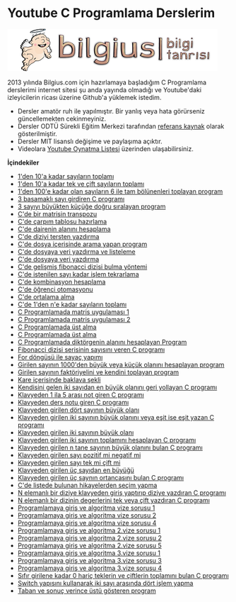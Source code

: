  Youtube C Programlama Derslerim
=============

![Bilgius.com Logo](https://github.com/agb/bilgius-programlama-derslerim/blob/main/logo.png?raw=true)

2013 yılında Bilgius.com için hazırlamaya başladığım C Programlama derslerimi internet sitesi şu anda yayında olmadığı ve Youtube'daki izleyicilerin ricası üzerine Github'a yüklemek istedim.

- Dersler amatör ruh ile yapılmıştır. Bir yanlış veya hata görürseniz güncellemekten cekinmeyiniz.
- Dersler ODTÜ Sürekli Eğitim Merkezi tarafından [referans kaynak](http://user.ceng.metu.edu.tr/~erman/kku/programlama_1/kaynaklar.html "referans kaynak") olarak gösterilmiştir.
- Dersler MIT lisanslı değişime ve paylaşıma açıktır.
- Videolara [Youtube Oynatma Listesi](https://www.youtube.com/watch?v=Oa1Ah7KZ_UU&list=PLnzvUAsq6oupmoqGTIO-axpDXXw3WOcwU) üzerinden ulaşabilirsiniz.


**İçindekiler**
- [1'den 10'a kadar sayıların toplamı](https://www.github.com/agb/bilgius-programlama-derslerim/blob/main/c-programlama-cpp-file/1-den-10-a-kadar-sayilarin-toplami.cpp)
- [1'den 10'a kadar tek ve çift sayıların toplamı](https://www.github.com/agb/bilgius-programlama-derslerim/blob/main/c-programlama-cpp-file/1-den-10-a-kadar-tek-ve-cift-sayilarin-ayri-ayri-toplami.cpp)
- [1'den 100'e kadar olan sayıların 6 ile tam bölünenleri toplayan program](https://www.github.com/agb/bilgius-programlama-derslerim/blob/main/c-programlama-cpp-file/1-den-100-e-kadar-olan-sayilarin-6-ile-tam-bolunenleri-toplayan-program.cpp)
- [3 basamaklı sayı girdiren C programı](https://www.github.com/agb/bilgius-programlama-derslerim/blob/main/c-programlama-cpp-file/3-basamakli-sayi-girdiren-c-programi.cpp)
- [3 sayıyı büyükten küçüğe doğru sıralayan program](https://www.github.com/agb/bilgius-programlama-derslerim/blob/main/c-programlama-cpp-file/3_sayiyi_buyukten_kucuge_dogru_siralayan_program.cpp)
- [C'de bir matrisin transpozu](https://www.github.com/agb/bilgius-programlama-derslerim/blob/main/c-programlama-cpp-file/c-de-bir-matrisin-transpozu.cpp)
- [C'de çarpım tablosu hazırlama](https://www.github.com/agb/bilgius-programlama-derslerim/blob/main/c-programlama-cpp-file/c-de-carpim-tablosu-hazirlama.cpp)
- [C'de dairenin alanını hesaplama](https://www.github.com/agb/bilgius-programlama-derslerim/blob/main/c-programlama-cpp-file/c-de-dairenin-alanini-hesaplama.cpp)
- [C'de diziyi tersten yazdırma](https://www.github.com/agb/bilgius-programlama-derslerim/blob/main/c-programlama-cpp-file/c-de-diziyi-tersten-yazdirma.cpp)
- [C'de dosya içerisinde arama yapan program](https://www.github.com/agb/bilgius-programlama-derslerim/blob/main/c-programlama-cpp-file/c-de-dosya-icerisinde-arama-yapan-program.cpp)
- [C'de dosyaya veri yazdırma ve listeleme](https://www.github.com/agb/bilgius-programlama-derslerim/blob/main/c-programlama-cpp-file/c-de-dosyaya-veri-yazdirma-ve-listeleme.cpp)
- [C'de dosyaya veri yazdırma](https://www.github.com/agb/bilgius-programlama-derslerim/blob/main/c-programlama-cpp-file/c-de-dosyaya-veri-yazdirma.cpp)
- [C'de gelişmiş fibonacci dizisi bulma yöntemi](https://www.github.com/agb/bilgius-programlama-derslerim/blob/main/c-programlama-cpp-file/c-de-gelismis-fibonacci-dizisi-bulma-yontem2.cpp)
- [C'de istenilen sayı kadar işlem tekrarlama](https://www.github.com/agb/bilgius-programlama-derslerim/blob/main/c-programlama-cpp-file/c-de-istenilen-sayi-kadar-islemi-tekrarlama.cpp)
- [C'de kombinasyon hesaplama](https://www.github.com/agb/bilgius-programlama-derslerim/blob/main/c-programlama-cpp-file/c-de-kombinasyon-hesaplama.cpp)
- [C'de öğrenci otomasyonu](https://www.github.com/agb/bilgius-programlama-derslerim/blob/main/c-programlama-cpp-file/c-de-ogrenci-otomasyonu.cpp)
- [C'de ortalama alma](https://www.github.com/agb/bilgius-programlama-derslerim/blob/main/c-programlama-cpp-file/c-de-ortalama-alma.cpp)
- [C'de 1'den n'e kadar sayıların toplamı](https://www.github.com/agb/bilgius-programlama-derslerim/blob/main/c-programlama-cpp-file/c-den-1-den-n-e-kadar-sayilarin-toplami.cpp)
- [C Programlamada matris uygulaması 1](https://www.github.com/agb/bilgius-programlama-derslerim/blob/main/c-programlama-cpp-file/c-programlama-matrisler-uygulama-1.cpp)
- [C Programlamada matris uygulaması 2](https://www.github.com/agb/bilgius-programlama-derslerim/blob/main/c-programlama-cpp-file/c-programlama-matrisler-uygulama-2.cpp)
- [C Programlamada üst alma](https://www.github.com/agb/bilgius-programlama-derslerim/blob/main/c-programlama-cpp-file/c-programlamada-faktoriyel-hesaplama.cpp)
- [C Programlamada üst alma](https://www.github.com/agb/bilgius-programlama-derslerim/blob/main/c-programlama-cpp-file/c-programlamada-ust-alma.cpp)
- [C Programlamada diktörgenin alanını hesaplayan Program](https://www.github.com/agb/bilgius-programlama-derslerim/blob/main/c-programlama-cpp-file/dikdortgeninin-alanini-hesaplayan-c-programi.cpp)
- [Fibonacci dizisi serisinin sayısını veren C programı](https://www.github.com/agb/bilgius-programlama-derslerim/blob/main/c-programlama-cpp-file/fibonacci-dizisi-serisini-sayisini-veren-c-programi.cpp)
- [For döngüsü ile sayaç yapımı](https://www.github.com/agb/bilgius-programlama-derslerim/blob/main/c-programlama-cpp-file/for-dongusu-ile-sayac-yapimi.cpp)
- [Girilen sayının 1000'den büyük veya küçük olanını hesaplayan program](https://www.github.com/agb/bilgius-programlama-derslerim/blob/main/c-programlama-cpp-file/girilen-sayinin-1000-den-buyuk-veya-kucuk-olanini-hesaplayan.cpp)
- [Girilen sayının faktöriyelini ve kendini toplayan program](https://www.github.com/agb/bilgius-programlama-derslerim/blob/main/c-programlama-cpp-file/girilen-sayinin-faktoriyelini-ve-kendisini-toplayan-program.cpp)
- [Kare içerisinde baklava şekli](https://www.github.com/agb/bilgius-programlama-derslerim/blob/main/c-programlama-cpp-file/kare_icerisinde_baklava_sekli.cpp)
- [Kendisini gelen iki sayıdan en büyük olanını geri yollayan C programı](https://www.github.com/agb/bilgius-programlama-derslerim/blob/main/c-programlama-cpp-file/kendisine-gelen-iki-sayidan-en-buyuk-olani-geri-yollayan-program.cpp)
- [Klavyeden 1 ila 5 arası not giren C programı](https://www.github.com/agb/bilgius-programlama-derslerim/blob/main/c-programlama-cpp-file/klavyeden-1-5-arasi-not-giren-program.cpp)
- [Klavyeden ders notu giren C programı](https://www.github.com/agb/bilgius-programlama-derslerim/blob/main/c-programlama-cpp-file/klavyeden-ders-notu-girme.cpp)
- [Klavyeden girilen dört sayının büyük olanı](https://www.github.com/agb/bilgius-programlama-derslerim/blob/main/c-programlama-cpp-file/klavyeden-girilen-dort-sayinin-buyuk-olani.cpp)
- [Klavyeden girilen iki sayının büyük olanını veya eşit ise eşit yazan C programı](https://www.github.com/agb/bilgius-programlama-derslerim/blob/main/c-programlama-cpp-file/klavyeden-girilen-iki-sayinin-buyuk-olani-esitse-esit-yaz.cpp)
- [Klavyeden girilen iki sayının büyük olanı](https://www.github.com/agb/bilgius-programlama-derslerim/blob/main/c-programlama-cpp-file/klavyeden-girilen-iki-sayinin-buyuk-olani.cpp)
- [Klavyeden girilen iki sayının toplamını hesaplayan C programı](https://www.github.com/agb/bilgius-programlama-derslerim/blob/main/c-programlama-cpp-file/klavyeden-girilen-iki-sayinin-toplamini-hesaplayan-program.cpp)
- [Klavyeden girilen n tane sayının büyük olanını bulan C programı](https://www.github.com/agb/bilgius-programlama-derslerim/blob/main/c-programlama-cpp-file/klavyeden-girilen-n-tane-sayinin-buyuk-olanini-bulan-program.cpp)
- [Klavyeden girilen sayı pozitif mi negatif mi](https://www.github.com/agb/bilgius-programlama-derslerim/blob/main/c-programlama-cpp-file/klavyeden-girilen-sayi-pozitif-mi-negatif-mi.cpp)
- [Klavyeden girilen sayı tek mi çift mi](https://www.github.com/agb/bilgius-programlama-derslerim/blob/main/c-programlama-cpp-file/klavyeden-girilen-sayi-tek-mi-cift-mi.cpp)
- [Klavyeden girilen üç sayıdan en büyüğü](https://www.github.com/agb/bilgius-programlama-derslerim/blob/main/c-programlama-cpp-file/klavyeden-girilen-uc-sayidan-en-buyugu.cpp)
- [Klavyeden girilen üç saynın ortancasını bulan C programı](https://www.github.com/agb/bilgius-programlama-derslerim/blob/main/c-programlama-cpp-file/klavyeden-girilen-uc-sayinin-ortancasini-bulma.cpp)
- [C'de listede bulunan hikayelerden seçim yapma](https://www.github.com/agb/bilgius-programlama-derslerim/blob/main/c-programlama-cpp-file/listede-bulunan-hikayerlerden-birini-secme.cpp)
- [N elemanlı bir diziye klavyeden giriş yaptırıp diziye yazdıran C programı](https://www.github.com/agb/bilgius-programlama-derslerim/blob/main/c-programlama-cpp-file/n-elemanli-bir-diziye-klavyeden-giris-yaptirip-diziyi-yazdirma.cpp)
- [N elemanlı bir dizinin degerlerini tek veya çift yazdıran C programı](https://www.github.com/agb/bilgius-programlama-derslerim/blob/main/c-programlama-cpp-file/n-elemanli-dizinin-degerlerini-tek-ve-cift-yazdiran-c-programi.cpp)
- [Programlamaya giriş ve algoritma vize sorusu 1](https://www.github.com/agb/bilgius-programlama-derslerim/blob/main/c-programlama-cpp-file/programlama-giris-ve-algoritma-vize-soru1.cpp)
- [Programlamaya giriş ve algoritma vize sorusu 2](https://www.github.com/agb/bilgius-programlama-derslerim/blob/main/c-programlama-cpp-file/programlama-giris-ve-algoritma-vize-soru2.cpp)
- [Programlamaya giriş ve algoritma vize sorusu 4](https://www.github.com/agb/bilgius-programlama-derslerim/blob/main/c-programlama-cpp-file/programlama-giris-ve-algoritma-vize-soru4.cpp)
- [Programlamaya giriş ve algoritma 2.vize sorusu 1](https://www.github.com/agb/bilgius-programlama-derslerim/blob/main/c-programlama-cpp-file/programlama-giris-ve-algoritma-vize2-soru1.cpp)
- [Programlamaya giriş ve algoritma 2.vize sorusu 2](https://www.github.com/agb/bilgius-programlama-derslerim/blob/main/c-programlama-cpp-file/programlama-giris-ve-algoritma-vize2-soru2.cpp)
- [Programlamaya giriş ve algoritma 2.vize sorusu 5](https://www.github.com/agb/bilgius-programlama-derslerim/blob/main/c-programlama-cpp-file/programlama-giris-ve-algoritma-vize2-soru5.cpp)
- [Programlamaya giriş ve algoritma 3.vize sorusu 1](https://www.github.com/agb/bilgius-programlama-derslerim/blob/main/c-programlama-cpp-file/programlama-giris-ve-algoritma-vize3-soru1.cpp)
- [Programlamaya giriş ve algoritma 3.vize sorusu 3](https://www.github.com/agb/bilgius-programlama-derslerim/blob/main/c-programlama-cpp-file/programlama-giris-ve-algoritma-vize3-soru3.cpp)
- [Programlamaya giriş ve algoritma 3.vize sorusu 4](https://www.github.com/agb/bilgius-programlama-derslerim/blob/main/c-programlama-cpp-file/programlama-giris-ve-algoritma-vize3-soru4.cpp)
- [Sıfır girilene kadar 0 hariç teklerin ve çiftlerin toplamını bulan C programı](https://www.github.com/agb/bilgius-programlama-derslerim/blob/main/c-programlama-cpp-file/sifir-girilene-kadar-0-haric-teklerin-ve-ciftlerin-toplami.cpp)
- [Switch yapısını kullanarak iki sayı arasında dört işlem yapma ](https://www.github.com/agb/bilgius-programlama-derslerim/blob/main/c-programlama-cpp-file/switch-yapisini-kullanarak-iki-sayi-arasinda-dort-islem-yapma.cpp)
- [Taban ve sonuç verince üstü gösteren program](https://www.github.com/agb/bilgius-programlama-derslerim/blob/main/c-programlama-cpp-file/taban-ve-sonuc-verince-ustu-gosteren-program.cpp)

